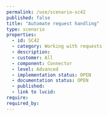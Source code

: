 ```yaml
---
permalink: /use/scenario-sc42
published: false
title: "Automate request handling"
type: scenario
properties:
  - id: SC42
  - category: Working with requests
  - description: 
  - customer: All
  - component: Connector
  - level: Advanced
  - implementation status: OPEN
  - documentation status: OPEN
  - published: 
  - link to lucid: 
require:
required_by:
---
```

